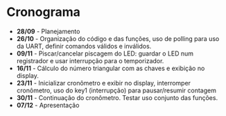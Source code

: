 # Cronograma

<ul>
<li><b>28/09</b> - Planejamento</li>
<li><b>26/10</b> - Organização do código e das funções, uso de polling para uso da UART, definir comandos válidos e inválidos.</li>
<li><b>09/11</b> - Piscar/cancelar piscagem do LED: guardar o LED num registrador e usar interrupção para o temporizador.</li>
<li><b>16/11</b> - Cálculo do número triangular com as chaves e exibição no display.</li>
<li><b>23/11</b> - Inicializar cronômetro e exibir no display, interromper cronômetro, uso do key1 (interrupção) para pausar/resumir contagem</li>
<li><b>30/11</b> - Continuação do cronômetro. Testar uso conjunto das funções.</li>
<li><b>07/12</b> - Apresentação</li>
</ul>